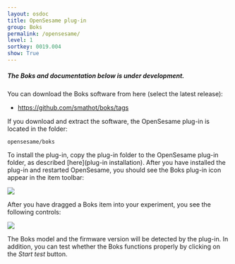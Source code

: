 ```yaml
---
layout: osdoc
title: OpenSesame plug-in
group: Boks
permalink: /opensesame/
level: 1
sortkey: 0019.004
show: True
---
```


##### The Boks and documentation below is under development.

You can download the Boks software from here (select the latest release):

- <https://github.com/smathot/boks/tags>

If you download and extract the software, the OpenSesame plug-in is located in the folder:

	opensesame/boks

To install the plug-in, copy the plug-in folder to the OpenSesame plug-in folder, as described [here](plug-in installation). After you have installed the plug-in and restarted OpenSesame, you should see the Boks plug-in icon appear in the item toolbar:

![](/img/fig/fig19.4.1.png)

After you have dragged a Boks item into your experiment, you see the following controls:

![](/img/fig/fig19.4.2.png)

The Boks model and the firmware version will be detected by the plug-in. In addition, you can test whether the Boks functions properly by clicking on the *Start test* button.